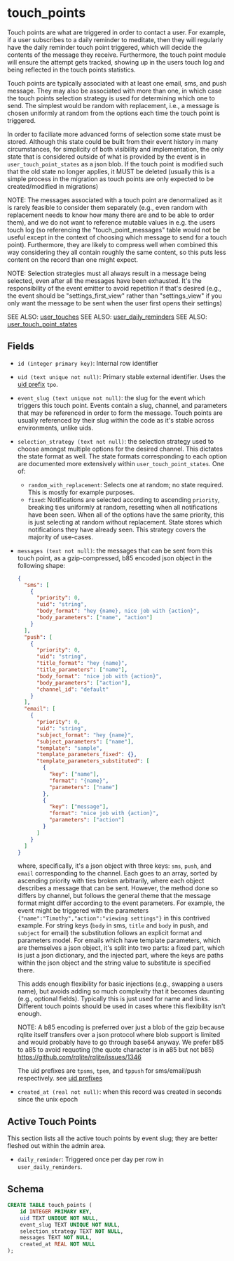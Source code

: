 # touch_points

Touch points are what are triggered in order to contact a user. For example, if
a user subscribes to a daily reminder to meditate, then they will regularly have
the daily reminder touch point triggered, which will decide the contents of the
message they receive. Furthermore, the touch point module will ensure the
attempt gets tracked, showing up in the users touch log and being reflected in
the touch points statistics.

Touch points are typically associated with at least one email, sms, and push
message. They may also be associated with more than one, in which case the
touch points selection strategy is used for determining which one to send.
The simplest would be random with replacement, i.e., a message is chosen uniformly
at random from the options each time the touch point is triggered.

In order to faciliate more advanced forms of selection some state must be
stored. Although this state could be built from their event history in many
circumstances, for simplicity of both visibility and implementation, the only
state that is considered outside of what is provided by the event is in
`user_touch_point_states` as a json blob. If the touch point is modified
such that the old state no longer applies, it MUST be deleted (usually
this is a simple process in the migration as touch points are only expected
to be created/modified in migrations)

NOTE: The messages associated with a touch point are denormalized as it is
rarely feasible to consider them separately (e.g., even random with replacement
needs to know how many there are and to be able to order them), and we do not
want to reference mutable values in e.g. the users touch log (so referencing
the "touch_point_messages" table would not be useful except in the context of
choosing which message to send for a touch point). Furthermore, they are likely
to compress well when combined this way considering they all contain roughly the
same content, so this puts less content on the record than one might expect.

NOTE: Selection strategies must all always result in a message being selected,
even after all the messages have been exhausted. It's the responsibility of the
event emitter to avoid repetition if that's desired (e.g., the event should be
"settings_first_view" rather than "settings_view" if you only want the message
to be sent when the user first opens their settings)

SEE ALSO: [user_touches](./user_touches.md)
SEE ALSO: [user_daily_reminders](./user_daily_reminders.md)
SEE ALSO: [user_touch_point_states](./user_touch_point_states.md)

## Fields

- `id (integer primary key)`: Internal row identifier
- `uid (text unique not null)`: Primary stable external identifier. Uses the
  [uid prefix](../uid_prefixes.md) `tpo`.
- `event_slug (text unique not null)`: the slug for the event which triggers
  this touch point. Events contain a slug, channel, and parameters that may be
  referenced in order to form the message. Touch points are usually referenced
  by their slug within the code as it's stable across environments, unlike uids.
- `selection_strategy (text not null)`: the selection strategy used to
  choose amongst multiple options for the desired channel. This dictates the state
  format as well. The state formats corresponding to each option are documented
  more extensively within `user_touch_point_states`. One of:
  - `random_with_replacement`: Selects one at random; no state required. This
    is mostly for example purposes.
  - `fixed`: Notifications are selected according to ascending `priority`,
    breaking ties uniformly at random, resetting when all notifications have
    been seen. When all of the options have the same priority, this is just
    selecting at random without replacement. State stores which notifications
    they have already seen. This strategy covers the majority of use-cases.
- `messages (text not null)`: the messages that can be sent from this touch point,
  as a gzip-compressed, b85 encoded json object in the following shape:

  ```json
  {
    "sms": [
      {
        "priority": 0,
        "uid": "string",
        "body_format": "hey {name}, nice job with {action}",
        "body_parameters": ["name", "action"]
      }
    ],
    "push": [
      {
        "priority": 0,
        "uid": "string",
        "title_format": "hey {name}",
        "title_parameters": ["name"],
        "body_format": "nice job with {action}",
        "body_parameters": ["action"],
        "channel_id": "default"
      }
    ],
    "email": [
      {
        "priority": 0,
        "uid": "string",
        "subject_format": "hey {name}",
        "subject_parameters": ["name"],
        "template": "sample",
        "template_parameters_fixed": {},
        "template_parameters_substituted": [
          {
            "key": ["name"],
            "format": "{name}",
            "parameters": ["name"]
          },
          {
            "key": ["message"],
            "format": "nice job with {action}",
            "parameters": ["action"]
          }
        ]
      }
    ]
  }
  ```

  where, specifically, it's a json object with three keys: `sms`, `push`, and
  `email` corresponding to the channel. Each goes to an array, sorted by
  ascending priority with ties broken arbitrarily, where each object describes a
  message that can be sent. However, the method done so differs by channel, but
  follows the general theme that the message format might differ according to
  the event parameters. For example, the event might be triggered with the
  parameters `{"name":"Timothy","action":"viewing settings"}` in this contrived
  example. For string keys (`body` in sms, `title` and `body` in push, and
  `subject` for email) the substitution follows an explicit format and
  parameters model. For emails which have template parameters, which are
  themselves a json object, it's split into two parts: a fixed part, which is
  just a json dictionary, and the injected part, where the keys are
  paths within the json object and the string value to substitute
  is specified there.

  This adds enough flexibility for basic injections (e.g., swapping a users
  name), but avoids adding so much complexity that it becomes daunting (e.g.,
  optional fields). Typically this is just used for name and links. Different
  touch points should be used in cases where this flexibility isn't enough.

  NOTE: A b85 encoding is preferred over just a blob of the gzip because
  rqlite itself transfers over a json protocol where blob support is limited
  and would probably have to go through base64 anyway. We prefer b85 to a85
  to avoid requoting (the quote character is in a85 but not b85)
  https://github.com/rqlite/rqlite/issues/1346

  The uid prefixes are `tpsms`, `tpem`, and `tppush` for sms/email/push
  respectively. see [uid prefixes](../uid_prefixes.md)

- `created_at (real not null)`: when this record was created in seconds since
  the unix epoch

## Active Touch Points

This section lists all the active touch points by event slug; they are better
fleshed out within the admin area.

- `daily_reminder`: Triggered once per day per row in `user_daily_reminders`.

## Schema

```sql
CREATE TABLE touch_points (
    id INTEGER PRIMARY KEY,
    uid TEXT UNIQUE NOT NULL,
    event_slug TEXT UNIQUE NOT NULL,
    selection_strategy TEXT NOT NULL,
    messages TEXT NOT NULL,
    created_at REAL NOT NULL
);
```

